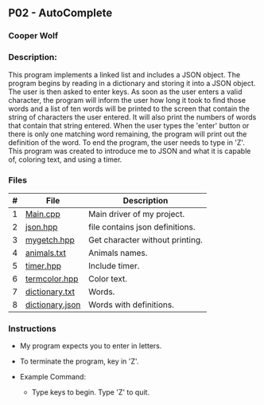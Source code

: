 ## P02 - AutoComplete
### Cooper Wolf
### Description:

This program implements a linked list and includes a JSON object. The program begins
by reading in a dictionary and storing it into a JSON object. The user is then 
asked to enter keys. As soon as the user enters a valid character, the program will
inform the user how long it took to find those words and a list of ten words 
will be printed to the screen that contain the string of characters the user entered. 
It will also print the numbers of words that contain that string entered. When the 
user types the 'enter' button or there is only one matching word remaining, the program
will print out the definition of the word. To end the program, the user needs to type
in 'Z'. This program was created to introduce me to JSON and what it is capable of,
coloring text, and using a timer. 

### Files

|   #   | File             | Description                                            |
| :---: | ---------------- | --------------------------------------------------     |
|   1   |    [Main.cpp](https://github.com/Coop-Wolf/3013-Algorithms/blob/main/Assignments/P02/main.cpp)      | Main driver of my project.                     |
|   2   |    [json.hpp](https://github.com/Coop-Wolf/3013-Algorithms/blob/main/Assignments/P02/json.hpp)      | file contains json definitions.                |
|   3   |    [mygetch.hpp](https://github.com/Coop-Wolf/3013-Algorithms/blob/main/Assignments/P02/mygetch.hpp)   | Get character without printing.                |
|   4   |    [animals.txt](https://github.com/Coop-Wolf/3013-Algorithms/blob/main/Assignments/P02/animals.txt)   | Animals names.                                 |
|   5   |    [timer.hpp](https://github.com/Coop-Wolf/3013-Algorithms/blob/main/Assignments/P02/timer.hpp)     | Include timer.                                 |
|   6   |    [termcolor.hpp](https://github.com/Coop-Wolf/3013-Algorithms/blob/main/Assignments/P02/termcolor.hpp) | Color text.                                    |
|   7   |    [dictionary.txt](https://github.com/Coop-Wolf/3013-Algorithms/blob/main/Assignments/P02/dictionary.txt)    | Words.                                     |
|   8   |    [dictionary.json](https://github.com/Coop-Wolf/3013-Algorithms/blob/main/Assignments/P02/dictionary.json)   | Words with definitions.                    |

### Instructions

- My program expects you to enter in letters.
- To terminate the program, key in 'Z'.

- Example Command:
    - Type keys to begin. Type 'Z' to quit.